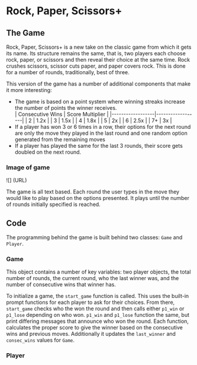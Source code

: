 # Rock, Paper, Scissors+

## The Game

Rock, Paper, Scissors+ is a new take on the classic game from which it gets its name. Its structure remains the same, that is, two players each choose rock, paper, or scissors and then reveal their choice at the same time. Rock crushes scissors, scissor cuts paper, and paper covers rock. This is done for a number of rounds, traditionally, best of three.

This version of the game has a number of additional components that make it more interesting:

- The game is based on a point system where winning streaks increase the number of points the winner receives.  
| Consecutive Wins | Score Multiplier |
|------------------|------------------|
| 2 | 1.2x |
| 3 | 1.5x |
| 4 | 1.8x |
| 5 | 2x |
| 6 | 2.5x |
| 7+ | 3x |
- If a player has won 3 or 6 times in a row, their options for the next round are only the move they played in the last round and one random option generated from the remaining moves
- If a player has played the same for the last 3 rounds, their score gets doubled on the next round.

### Image of game

![] (URL)

The game is all text based. Each round the user types in the move they would like to play based on the options presented. It plays until the number of rounds initially specified is reached.

## Code

The programming behind the game is built behind two classes: `Game` and `Player`.

### Game
This object contains a number of key variables: two player objects, the total number of rounds, the current round, who the last winner was, and the number of consecutive wins that winner has.

To initialize a game, the `start_game` function is called. This uses the built-in prompt functions for each player to ask for their choices. From there, `start_game` checks who the won the round and then calls either `p1_win` or `p1_lose` depending on who won. `p1_win` and `p1_lose` function the same, but print differing messages that announce who won the round. Each function, calculates the proper score to give the winner based on the consecutive wins and previous moves. Additionally it updates the `last_winner` and `consec_wins` values for `Game`.

### Player


